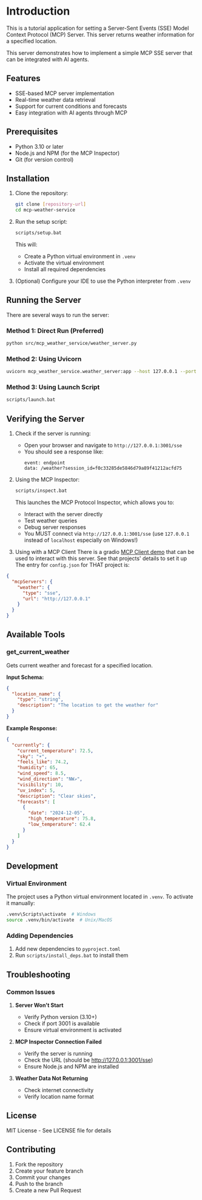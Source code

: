 # Introduction
This is a tutorial application for setting a Server-Sent Events (SSE) Model Context Protocol (MCP) Server.
This server returns weather information for a specified location.

This server demonstrates how to implement a simple MCP SSE server that can be integrated with AI agents.

## Features
- SSE-based MCP server implementation
- Real-time weather data retrieval
- Support for current conditions and forecasts
- Easy integration with AI agents through MCP

## Prerequisites
- Python 3.10 or later
- Node.js and NPM (for the MCP Inspector)
- Git (for version control)

## Installation

1. Clone the repository:
   ```bash
   git clone [repository-url]
   cd mcp-weather-service
   ```

2. Run the setup script:
   ```bash
   scripts/setup.bat
   ```
   This will:
   - Create a Python virtual environment in `.venv`
   - Activate the virtual environment
   - Install all required dependencies

3. (Optional) Configure your IDE to use the Python interpreter from `.venv`

## Running the Server

There are several ways to run the server:

### Method 1: Direct Run (Preferred)
```bash
python src/mcp_weather_service/weather_server.py
```

### Method 2: Using Uvicorn
```bash
uvicorn mcp_weather_service.weather_server:app --host 127.0.0.1 --port 3001
```

### Method 3: Using Launch Script
```bash
scripts/launch.bat
```

## Verifying the Server

1. Check if the server is running:
   - Open your browser and navigate to `http://127.0.0.1:3001/sse`
   - You should see a response like:
     ```text
     event: endpoint
     data: /weather?session_id=f0c33285de5846d79a89f41212acfd75
     ```

2. Using the MCP Inspector:
   ```bash
   scripts/inspect.bat
   ```
   This launches the MCP Protocol Inspector, which allows you to:
   - Interact with the server directly
   - Test weather queries
   - Debug server responses
   - You MUST connect via `http://127.0.0.1:3001/sse` (use `127.0.0.1` instead of `localhost` especially on Windows!)

3. Using with a MCP Client
There is a gradio [MCP Client demo](https://github.com/justjoehere/mcp_gradio_client) that can be used to interact with this server.  See that projects' details to set it up
The entry for `config.json` for THAT project is:
```json
{
  "mcpServers": {
    "weather": {
      "type": "sse",
      "url": "http://127.0.0.1"
    }
  }
}

```

## Available Tools

### get_current_weather
Gets current weather and forecast for a specified location.

**Input Schema:**
```json
{
  "location_name": {
    "type": "string",
    "description": "The location to get the weather for"
  }
}
```

**Example Response:**
```json
{
  "currently": {
    "current_temperature": 72.5,
    "sky": "☀️",
    "feels_like": 74.2,
    "humidity": 65,
    "wind_speed": 8.5,
    "wind_direction": "NW↗️",
    "visibility": 10,
    "uv_index": 5,
    "description": "Clear skies",
    "forecasts": [
      {
        "date": "2024-12-05",
        "high_temperature": 75.8,
        "low_temperature": 62.4
      }
    ]
  }
}
```

## Development

### Virtual Environment
The project uses a Python virtual environment located in `.venv`. To activate it manually:
```bash
.venv\Scripts\activate  # Windows
source .venv/bin/activate  # Unix/MacOS
```

### Adding Dependencies
1. Add new dependencies to `pyproject.toml`
2. Run `scripts/install_deps.bat` to install them

## Troubleshooting

### Common Issues

1. **Server Won't Start**
   - Verify Python version (3.10+)
   - Check if port 3001 is available
   - Ensure virtual environment is activated

2. **MCP Inspector Connection Failed**
   - Verify the server is running
   - Check the URL (should be http://127.0.0.1:3001/sse)
   - Ensure Node.js and NPM are installed

3. **Weather Data Not Returning**
   - Check internet connectivity
   - Verify location name format

## License

MIT License - See LICENSE file for details

## Contributing

1. Fork the repository
2. Create your feature branch
3. Commit your changes
4. Push to the branch
5. Create a new Pull Request

